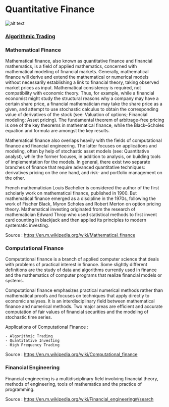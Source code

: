 # Quantitative Finance

![alt text](https://github.com/CatalaniCD/quantitative_finance/blob/main/bg.jpg?raw=true)


### [Algorithmic Trading](https://github.com/CatalaniCD/quantitative_finance/tree/main/algorithmic_trading/)

### Mathematical Finance

Mathematical finance, also known as quantitative finance and financial mathematics, is a field of applied mathematics, concerned with mathematical modeling of financial markets. Generally, mathematical finance will derive and extend the mathematical or numerical models without necessarily establishing a link to financial theory, taking observed market prices as input. Mathematical consistency is required, not compatibility with economic theory. Thus, for example, while a financial economist might study the structural reasons why a company may have a certain share price, a financial mathematician may take the share price as a given, and attempt to use stochastic calculus to obtain the corresponding value of derivatives of the stock (see: Valuation of options; Financial modeling; Asset pricing). The fundamental theorem of arbitrage-free pricing is one of the key theorems in mathematical finance, while the Black–Scholes equation and formula are amongst the key results.

Mathematical finance also overlaps heavily with the fields of computational finance and financial engineering. The latter focuses on applications and modeling, often by help of stochastic asset models (see: Quantitative analyst), while the former focuses, in addition to analysis, on building tools of implementation for the models. In general, there exist two separate branches of finance that require advanced quantitative techniques: derivatives pricing on the one hand, and risk- and portfolio management on the other.

French mathematician Louis Bachelier is considered the author of the first scholarly work on mathematical finance, published in 1900. But mathematical finance emerged as a discipline in the 1970s, following the work of Fischer Black, Myron Scholes and Robert Merton on option pricing theory. Mathematical investing originated from the research of mathematician Edward Throp who used statistical methods to first invent card counting in blackjack and then applied its principles to modern systematic investing.

Source : https://en.m.wikipedia.org/wiki/Mathematical_finance

### Computational Finance
Computational finance is a branch of applied computer science that 
deals with problems of practical interest in finance. 
Some slightly different definitions are the study of data and algorithms 
currently used in finance and the mathematics of computer programs that realize 
financial models or systems.

Computational finance emphasizes practical numerical methods rather 
than mathematical proofs and focuses on techniques that apply directly 
to economic analyses. It is an interdisciplinary field between mathematical 
finance and numerical methods. Two major areas are efficient and accurate 
computation of fair values of financial securities and 
the modeling of stochastic time series.

Applications of Computational Finance :

    - Algorithmic Trading
    - Quantitative Investing
    - High Frequency Trading

Source : https://en.m.wikipedia.org/wiki/Computational_finance

### Financial Engineering
Financial engineering is a multidisciplinary field involving financial theory, 
methods of engineering, tools of mathematics and the practice of programming.

Source : https://en.m.wikipedia.org/wiki/Financial_engineering#/search
